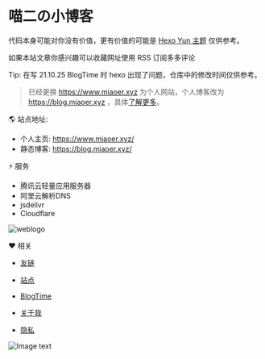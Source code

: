 # 喵二の小博客

代码本身可能对你没有价值，更有价值的可能是 [Hexo Yun 主题](https://yun.yunyoujun.cn/) 仅供参考。

如果本站文章你感兴趣可以收藏网址使用 RSS 订阅多多评论

Tip: 在写 21.10.25 BlogTime 时 hexo 出现了问题，仓库中的修改时间仅供参考。



>已经更换 <https://www.miaoer.xyz> 为个人网站，个人博客改为 <https://blog.miaoer.xyz> ，具体[了解更多](https://www.miaoer.xyz/notes/2)。




🌎 站点地址:

- 个人主页: https://www.miaoer.xyz/
- 静态博客: https://blog.miaoer.xyz/


⚡ 服务

- 腾讯云轻量应用服务器
- 阿里云解析DNS
- jsdelivr
- Cloudflare




![weblogo](https://cdn.jsdelivr.net/gh/miaoermua/CatCDN@latest/logo/weblogo.png)

❤️ 相关

- [友链](https://www.miaoer.xyz/friends)

- [站点](https://www.miaoer.xyz/site)

- [BlogTime](https://www.miaoer.xyz/posts/blog/blogtime)

- [关于我](https://www.miaoer.xyz/about)

- [隐私](https://www.miaoer.xyz/privacy)

![Image text](https://www.hualigs.cn/image/60d83024b29df.jpg)